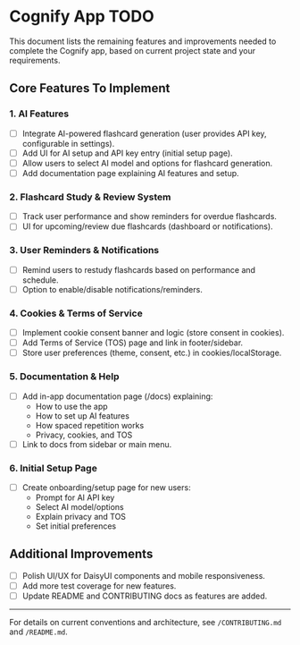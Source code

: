 # Cognify App TODO

This document lists the remaining features and improvements needed to complete the Cognify app, based on current project state and your requirements.

## Core Features To Implement

### 1. AI Features

- [ ] Integrate AI-powered flashcard generation (user provides API key, configurable in settings).
- [ ] Add UI for AI setup and API key entry (initial setup page).
- [ ] Allow users to select AI model and options for flashcard generation.
- [ ] Add documentation page explaining AI features and setup.

### 2. Flashcard Study & Review System

- [ ] Track user performance and show reminders for overdue flashcards.
- [ ] UI for upcoming/review due flashcards (dashboard or notifications).

### 3. User Reminders & Notifications

- [ ] Remind users to restudy flashcards based on performance and schedule.
- [ ] Option to enable/disable notifications/reminders.

### 4. Cookies & Terms of Service

- [ ] Implement cookie consent banner and logic (store consent in cookies).
- [ ] Add Terms of Service (TOS) page and link in footer/sidebar.
- [ ] Store user preferences (theme, consent, etc.) in cookies/localStorage.

### 5. Documentation & Help

- [ ] Add in-app documentation page (/docs) explaining:
  - How to use the app
  - How to set up AI features
  - How spaced repetition works
  - Privacy, cookies, and TOS
- [ ] Link to docs from sidebar or main menu.

### 6. Initial Setup Page

- [ ] Create onboarding/setup page for new users:
  - Prompt for AI API key
  - Select AI model/options
  - Explain privacy and TOS
  - Set initial preferences

## Additional Improvements

- [ ] Polish UI/UX for DaisyUI components and mobile responsiveness.
- [ ] Add more test coverage for new features.
- [ ] Update README and CONTRIBUTING docs as features are added.

---

For details on current conventions and architecture, see `/CONTRIBUTING.md` and `/README.md`.
